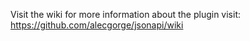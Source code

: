 Visit the wiki for more information about the plugin visit: https://github.com/alecgorge/jsonapi/wiki
